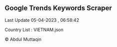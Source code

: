 

## Google Trends Keywords Scraper 
 
Last Update 05-04-2023 , 06:58:42

Country List :
VIETNAM.json



© Abdul Muttaqin 
